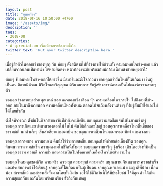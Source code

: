 ```yaml
---
layout: post
title: "อุ่นเครื่อง"
date: 2018-08-16 10:50:00 +0700
image: '/assets/img/'
description: ''
tags:
- 2018-08
categories:
- A-ppreciation เรื่องที่พวกเราต้องซาบซึ้งใจ
twitter_text: 'Put your twitter description here.'
---
```

เมื่อรู้สึกตัวในตอนเช้าของทุกๆ วัน ค่อยๆ ตั้งสติตามไปที่ร่างกายให้ถ้วนทั่ว ตามลมหายใจเข้า-ออก แล้วเปลี่ยนจากนอนเป็นท่านั่ง ให้หลังยืดตรง หน้าท้องกระชับพร้อมกับมีกล้ามเนื้อหลังช่วยพยุงตัวไว้

ค่อยๆ จับลมหายใจเข้า-ออกให้ยาวขึ้น มีสมาธิและตั้งใจภาวนา ขอบคุณเช้าวันใหม่ที่ได้เกิดมา เป็นผู้เป็นคน มีกายมีตัวตน มีจิตใจและวิญญาณ มีจินตนาการ รับรู้สร้างสรรค์ความเป็นไปของจักรวาลรอบๆ ตัว

ขอบคุณร่างกายทุกส่วนทุกเซลล์ ของเหลวของแข็ง เลือด น้ำ ความเคลื่อนไหวภายใน ไปถึงลมที่เข้า-ออก ภายในมาถึงภายนอก ความเคลื่อนไหวทั้งหมด ตลอดไปจนถึงพลังงานต่างๆ ที่รับรู้สัมผัสได้และไม่ได้โดยทั่วกัน

ตั้งใจพิจารณา ตั้งมั่นในกิจการของวันที่กำลังจะเกิดขึ้น ขอบคุณความสดชื่นแจ่มใสในยามเช้าตรู่ ขอบคุณการเกิดและเบ่งบานของดอกไม้ ใบไม้ ต้นไม้เล็กและใหญ่ ขอบคุณการเคลื่อนไหวตื่นขึ้นของธรรมชาติ นกตัวเล็กๆ เริ่มส่งเสียงและออกบิน ขอบคุณการเคลื่อนไหวของพระอาทิตย์ และดวงดาว

ขอบคุณอากาศธาตุ ความอบอุ่น ดื่มน้ำให้ร่างกายสดชื่น ขอบคุณน้ำที่ช่วยหล่อเลี้ยงชีวิต ขอบคุณจินตนาการความสำเร็จ ความงดงามในชีวิตนี้ทั้งมวล ขอบคุณความเจริญ รุ่งเรือง เติบโตอย่างที่พึงเป็น ขอบคุณธรรม ความดี ความชั่ว และความเป็นไปทั้งหลายที่เคลื่อนไหวได้อย่างราบรื่น

ขอบคุณในสมดุลของชีวิต ความจริง ความสุข ความทุกข์ ความเศร้า สนุกสนาน จินตนาการ ความสำเร็จ และประสบการณ์ที่ได้เรียนรู้ ขอบคุณที่ได้เกิดมาเป็นผู้เป็นคน ขอบคุณพ่อและแม่ และญาติพี่น้อง เพื่อนพ้อง สรรพสัตว์ และสรรพสิ่งทั้งมวลโดยทั่วถึงกัน ขอให้ใช้ชีวิตวันนี้ให้มีประโยชน์ ให้มีคุณค่า ให้เกิดความสุขแก่กันและกันโดยพร้อมเพรียง ทั่วถึงกันเทอญ
